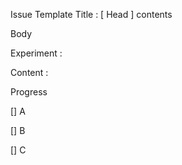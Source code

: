 Issue Template
Title : [ Head ] contents

Body

Experiment :

Content :

Progress

[] A

[] B

[] C
